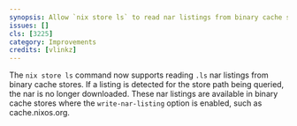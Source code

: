 ```yaml
---
synopsis: Allow `nix store ls` to read nar listings from binary cache stores.
issues: []
cls: [3225]
category: Improvements
credits: [vlinkz]
---
```


The `nix store ls` command now supports reading `.ls` nar listings from binary cache stores.
If a listing is detected for the store path being queried, the nar is no longer downloaded.
These nar listings are available in binary cache stores where the `write-nar-listing` option is
enabled, such as cache.nixos.org.
